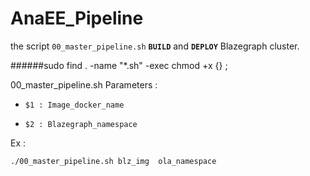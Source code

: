 # AnaEE_Pipeline

the script `00_master_pipeline.sh` **`BUILD`** and **`DEPLOY`** Blazegraph cluster.

######sudo find . -name "*.sh" -exec chmod +x {} \;

00_master_pipeline.sh Parameters :
 
-     $1 : Image_docker_name
     
-     $2 : Blazegraph_namespace

Ex :

    
    ./00_master_pipeline.sh blz_img  ola_namespace
     
     
